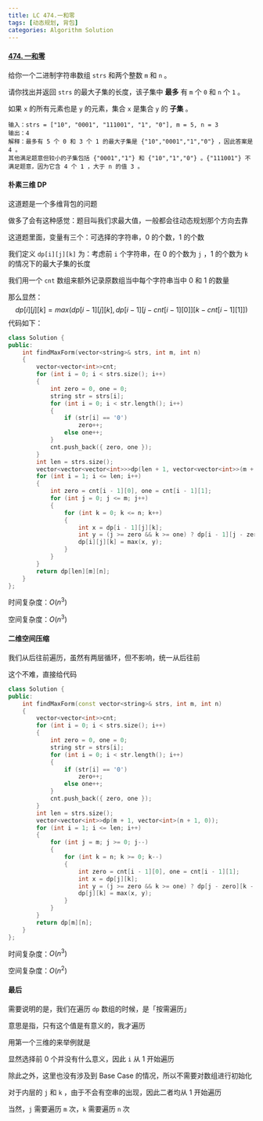 ```yaml
---
title: LC 474.一和零
tags: [动态规划, 背包]
categories: Algorithm Solution
---
```


#### [474. 一和零](https://leetcode.cn/problems/ones-and-zeroes/)

给你一个二进制字符串数组 `strs` 和两个整数 `m` 和 `n` 。

请你找出并返回 `strs` 的最大子集的长度，该子集中 **最多** 有 `m` 个 `0` 和 `n` 个 `1` 。

如果 `x` 的所有元素也是 `y` 的元素，集合 `x` 是集合 `y` 的 **子集** 。

```
输入：strs = ["10", "0001", "111001", "1", "0"], m = 5, n = 3
输出：4
解释：最多有 5 个 0 和 3 个 1 的最大子集是 {"10","0001","1","0"} ，因此答案是 4 。
其他满足题意但较小的子集包括 {"0001","1"} 和 {"10","1","0"} 。{"111001"} 不满足题意，因为它含 4 个 1 ，大于 n 的值 3 。
```



#### 朴素三维 DP

这道题是一个多维背包的问题

做多了会有这种感觉：题目叫我们求最大值，一般都会往动态规划那个方向去靠

这道题里面，变量有三个：可选择的字符串，0 的个数，1 的个数

我们定义 `dp[i][j][k]` 为：考虑前 `i` 个字符串，在 0 的个数为 `j` ，1 的个数为 `k` 的情况下的最大子集的长度

 我们用一个 `cnt` 数组来额外记录原数组当中每个字符串当中 0 和 1 的数量

那么显然：
$$
dp[i][j][k]=max(dp[i-1][j][k],dp[i-1][j-cnt[i-1][0]][k-cnt[i-1][1]])
$$
代码如下：

```cpp
class Solution {
public:
	int findMaxForm(vector<string>& strs, int m, int n)
	{
		vector<vector<int>>cnt;
		for (int i = 0; i < strs.size(); i++)
		{
			int zero = 0, one = 0;
			string str = strs[i];
			for (int i = 0; i < str.length(); i++)
			{
				if (str[i] == '0')
					zero++;
				else one++;
			}
			cnt.push_back({ zero, one });
		}
		int len = strs.size();
		vector<vector<vector<int>>>dp(len + 1, vector<vector<int>>(m + 1, vector<int>(n + 1, 0)));
		for (int i = 1; i <= len; i++)
		{
			int zero = cnt[i - 1][0], one = cnt[i - 1][1];
			for (int j = 0; j <= m; j++)
			{
				for (int k = 0; k <= n; k++)
				{
					int x = dp[i - 1][j][k];
					int y = (j >= zero && k >= one) ? dp[i - 1][j - zero][k - one] + 1 : 0;
					dp[i][j][k] = max(x, y);
				}
			}
		}
		return dp[len][m][n];
	}
};
```

时间复杂度：$O(n^3)$ 

空间复杂度：$O(n^3)$ 



#### 二维空间压缩

我们从后往前遍历，虽然有两层循环，但不影响，统一从后往前

这个不难，直接给代码

```cpp
class Solution {
public:
	int findMaxForm(const vector<string>& strs, int m, int n)
	{
		vector<vector<int>>cnt;
		for (int i = 0; i < strs.size(); i++)
		{
			int zero = 0, one = 0;
			string str = strs[i];
			for (int i = 0; i < str.length(); i++)
			{
				if (str[i] == '0')
					zero++;
				else one++;
			}
			cnt.push_back({ zero, one });
		}
		int len = strs.size();
		vector<vector<int>>dp(m + 1, vector<int>(n + 1, 0));
		for (int i = 1; i <= len; i++)
		{
			for (int j = m; j >= 0; j--)
			{
				for (int k = n; k >= 0; k--)
				{
					int zero = cnt[i - 1][0], one = cnt[i - 1][1];
					int x = dp[j][k];
					int y = (j >= zero && k >= one) ? dp[j - zero][k - one] + 1 : 0;
					dp[j][k] = max(x, y);
				}
			}
		}
		return dp[m][n];
	}
};
```

时间复杂度：$O(n^3)$ 

空间复杂度：$O(n^2)$ 



#### 最后

需要说明的是，我们在遍历 `dp` 数组的时候，是「按需遍历」

意思是指，只有这个值是有意义的，我才遍历

用第一个三维的来举例就是

显然选择前 0 个并没有什么意义，因此 `i` 从 1 开始遍历

除此之外，这里也没有涉及到 Base Case 的情况，所以不需要对数组进行初始化

对于内层的 `j` 和 `k` ，由于不会有空串的出现，因此二者均从 1 开始遍历

当然，`j` 需要遍历 `m` 次，`k` 需要遍历 `n` 次